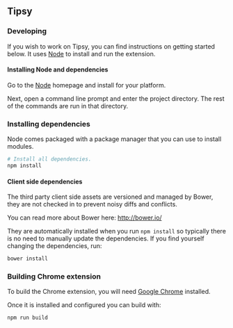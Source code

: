 Tipsy
-----

### Developing ###

If you wish to work on Tipsy, you can find instructions on getting started
below.  It uses [Node](http://nodejs.org) to install and run the extension.

#### Installing Node and dependencies ####

Go to the [Node](http://nodejs.org) homepage and install for your platform.

Next, open a command line prompt and enter the project directory.  The rest of
the commands are run in that directory.

### Installing dependencies ###

Node comes packaged with a package manager that you can use to install modules.

``` bash
# Install all dependencies.
npm install
```

#### Client side dependencies ####

The third party client side assets are versioned and managed by Bower, they are
not checked in to prevent noisy diffs and conflicts.

You can read more about Bower here: http://bower.io/

They are automatically installed when you run `npm install` so typically there
is no need to manually update the dependencies.  If you find yourself changing
the dependencies, run:

``` bash
bower install
```

### Building Chrome extension ###

To build the Chrome extension, you will need [Google
Chrome](http://chrome.com/) installed.

Once it is installed and configured you can build with:

``` bash
npm run build
```
